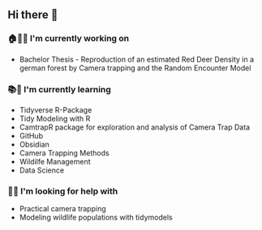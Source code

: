 ## Hi there 👋

### 🏠👨‍💻 I'm currently working on

- Bachelor Thesis - Reproduction of an estimated Red Deer Density in a german forest by Camera trapping and the Random Encounter Model

### 📚🧠 I'm currently learning

- Tidyverse R-Package
- Tidy Modeling with R
- CamtrapR package for exploration and analysis of Camera Trap Data
- GitHub
- Obsidian
- Camera Trapping Methods
- Wildilfe Management
- Data Science

### 🤔💡 I'm looking for help with

- Practical camera trapping
- Modeling wildlife populations with tidymodels
